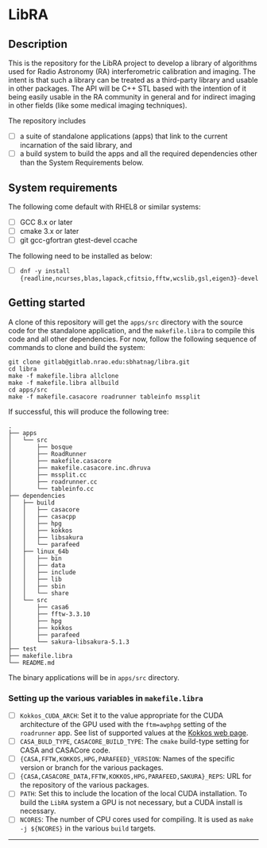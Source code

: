 # LibRA

## Description
This is the repository for the LibRA project to develop a library of algorithms used for Radio Astronomy (RA) interferometric calibration and imaging.  The intent is that such a library can be treated as a third-party library and usable in other packages.  The API will be C++ STL based with the intention of it being easily usable in the RA community in general and for indirect imaging in other fields (like some medical imaging techniques).

The repository includes

- [ ] a suite of standalone applications (apps) that link to the current incarnation of the said library, and
- [ ] a build system to build the apps and all the required dependencies other than the System Requirements below.

## System requirements
The following come default with RHEL8 or similar systems:

- [ ] GCC 8.x or later
- [ ] cmake 3.x or later
- [ ] git gcc-gfortran gtest-devel ccache

The following need to be installed as below:

- [ ] ```dnf -y install {readline,ncurses,blas,lapack,cfitsio,fftw,wcslib,gsl,eigen3}-devel ```


## Getting started

A clone of this repository will get the ```apps/src``` directory with the source code for the standalone application, and the ```makefile.libra``` to compile this code and all other dependencies.  For now, follow the following sequence of commands to clone and build the system:

```
git clone gitlab@gitlab.nrao.edu:sbhatnag/libra.git
cd libra
make -f makefile.libra allclone
make -f makefile.libra allbuild
cd apps/src
make -f makefile.casacore roadrunner tableinfo mssplit
```
If successful, this will produce the following tree:
```
.
├── apps
│   └── src
│       ├── bosque
│       ├── RoadRunner
│       ├── makefile.casacore
│       ├── makefile.casacore.inc.dhruva
│       ├── mssplit.cc
│       ├── roadrunner.cc
│       └── tableinfo.cc
├── dependencies
│   ├── build
│   │   ├── casacore
│   │   ├── casacpp
│   │   ├── hpg
│   │   ├── kokkos
│   │   ├── libsakura
│   │   └── parafeed
│   ├── linux_64b
│   │   ├── bin
│   │   ├── data
│   │   ├── include
│   │   ├── lib
│   │   ├── sbin
│   │   └── share
│   └── src
│       ├── casa6
│       ├── fftw-3.3.10
│       ├── hpg
│       ├── kokkos
│       ├── parafeed
│       └── sakura-libsakura-5.1.3
├── test
├── makefile.libra
└── README.md
```

The binary applications will be in ```apps/src``` directory.

### Setting up the various variables in `makefile.libra`

- [ ] `Kokkos_CUDA_ARCH`: Set it to the value appropriate for the CUDA architecture of the GPU used with the `ftm=awphpg` setting of the `roadrunner` app.  See list of supported values at the [Kokkos web page](https://github.com/kokkos/kokkos/wiki/Compiling{:target="_blank"}).
- [ ] `CASA_BULD_TYPE`, `CASACORE_BUILD_TYPE`: The `cmake` build-type setting for CASA and CASACore code.
- [ ] `{CASA,FFTW,KOKKOS,HPG,PARAFEED}_VERSION`: Names of the specific version or branch for the various packages.
- [ ] `{CASA,CASACORE_DATA,FFTW,KOKKOS,HPG,PARAFEED,SAKURA}_REPS`: URL for the repository of the various packages.
- [ ] `PATH`: Set this to include the location of the local CUDA installation.  To build the `LibRA` system a GPU is not necessary, but a CUDA install is necessary.
- [ ] `NCORES`: The number of CPU cores used for compiling.  It is used as `make -j ${NCORES}` in the various `build` targets.

***
